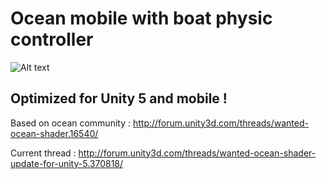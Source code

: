 # Ocean mobile with boat physic controller

![Alt text](http://img11.hostingpics.net/pics/766975boatcapture.png)

## Optimized for Unity 5 and mobile !

Based on ocean community : http://forum.unity3d.com/threads/wanted-ocean-shader.16540/

Current thread : http://forum.unity3d.com/threads/wanted-ocean-shader-update-for-unity-5.370818/

